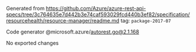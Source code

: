 Generated from https://github.com/Azure/azure-rest-api-specs/tree/3c764635e7d442b3e74caf593029fcd440b3ef82/specification/resourcehealth/resource-manager/readme.md tag: `package-2017-07`

Code generator @microsoft.azure/autorest.go@2.1.168

No exported changes
